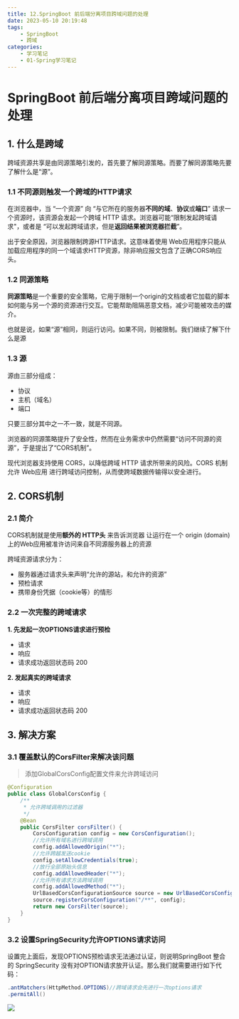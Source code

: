```yaml
---
title: 12.SpringBoot 前后端分离项目跨域问题的处理
date: 2023-05-10 20:19:48
tags: 
    - SpringBoot
    - 跨域
categories:
    - 学习笔记
    - 01-Spring学习笔记
---
```


# SpringBoot 前后端分离项目跨域问题的处理

## 1. 什么是跨域

跨域资源共享是由同源策略引发的，首先要了解同源策略。而要了解同源策略先要了解什么是“源”。

### 1.1 不同源则触发一个跨域的HTTP请求

在浏览器中，当 “一个资源” 向 “与它所在的服务器**不同的域**、**协议**或**端口**” 请求一个资源时，该资源会发起一个跨域 HTTP 请求。浏览器可能“限制发起跨域请求"，或者是 “可以发起跨域请求，但是**返回结果被浏览器拦截**”。

出于安全原因，浏览器限制跨源HTTP请求。这意味着使用 Web应用程序只能从加载应用程序的同一个域请求HTTP资源，除非响应报文包含了正确CORS响应头。

### 1.2 同源策略

**同源策略**是一个重要的安全策略，它用于限制一个origin的文档或者它加载的脚本如何能与另一个源的资源进行交互。它能帮助阻隔恶意文档，减少可能被攻击的媒介。

也就是说，如果“源”相同，则运行访问。如果不同，则被限制。我们继续了解下什么是源

### 1.3 源

源由三部分组成：

- 协议
- 主机（域名）
- 端口

只要三部分其中之一不一致，就是不同源。

浏览器的同源策略提升了安全性，然而在业务需求中仍然需要“访问不同源的资源”，于是提出了“CORS机制”。

现代浏览器支持使用 CORS，以降低跨域 HTTP 请求所带来的风险。CORS 机制允许 Web应用 进行跨域访问控制，从而使跨域数据传输得以安全进行。

## 2. CORS机制

### 2.1 简介

CORS机制就是使用**额外的 HTTP头** 来告诉浏览器 让运行在一个 origin (domain) 上的Web应用被准许访问来自不同源服务器上的资源

跨域资源请求分为：

- 服务器通过请求头来声明“允许的源站，和允许的资源”
- 预检请求
- 携带身份凭据（cookie等）的情形

### 2.2 一次完整的跨域请求

**1. 先发起一次OPTIONS请求进行预检**

- 请求
- 响应
- 请求成功返回状态码 200

**2. 发起真实的跨域请求**

- 请求
- 响应
- 请求成功返回状态码 200

## 3. 解决方案

### 3.1 覆盖默认的CorsFilter来解决该问题

> 添加GlobalCorsConfig配置文件来允许跨域访问

```java
@Configuration
public class GlobalCorsConfig {
    /**
     * 允许跨域调用的过滤器
     */
    @Bean
    public CorsFilter corsFilter() {
        CorsConfiguration config = new CorsConfiguration();
        //允许所有域名进行跨域调用
        config.addAllowedOrigin("*");
        //允许跨越发送cookie
        config.setAllowCredentials(true);
        //放行全部原始头信息
        config.addAllowedHeader("*");
        //允许所有请求方法跨域调用
        config.addAllowedMethod("*");
        UrlBasedCorsConfigurationSource source = new UrlBasedCorsConfigurationSource();
        source.registerCorsConfiguration("/**", config);
        return new CorsFilter(source);
    }
}
```

### 3.2 设置SpringSecurity允许OPTIONS请求访问

设置完上面后，发现OPTIONS预检请求无法通过认证，则说明SpringBoot 整合的 SpringSecurity 没有对OPTION请求放开认证。那么我们就需要进行如下代码：

```java
.antMatchers(HttpMethod.OPTIONS)//跨域请求会先进行一次options请求
.permitAll()
```

![](https://cdn.jsdelivr.net/gh/hfshaobing/picx-images-hosting@master/20230814/security全局配置.2r5j7q6whje0.webp)